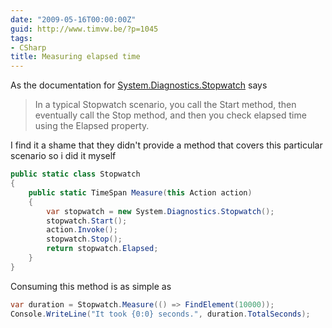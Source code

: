 ```yaml
---
date: "2009-05-16T00:00:00Z"
guid: http://www.timvw.be/?p=1045
tags:
- CSharp
title: Measuring elapsed time
---
```

As the documentation for [System.Diagnostics.Stopwatch](http://msdn.microsoft.com/en-us/library/system.diagnostics.stopwatch.aspx) says

> In a typical Stopwatch scenario, you call the Start method, then eventually call the Stop method, and then you check elapsed time using the Elapsed property.

I find it a shame that they didn't provide a method that covers this particular scenario so i did it myself

```csharp
public static class Stopwatch
{
	public static TimeSpan Measure(this Action action)
	{
		var stopwatch = new System.Diagnostics.Stopwatch();
		stopwatch.Start();
		action.Invoke();
		stopwatch.Stop();
		return stopwatch.Elapsed;
	}
}
```

Consuming this method is as simple as

```csharp
var duration = Stopwatch.Measure(() => FindElement(10000));
Console.WriteLine("It took {0:0} seconds.", duration.TotalSeconds);
```
